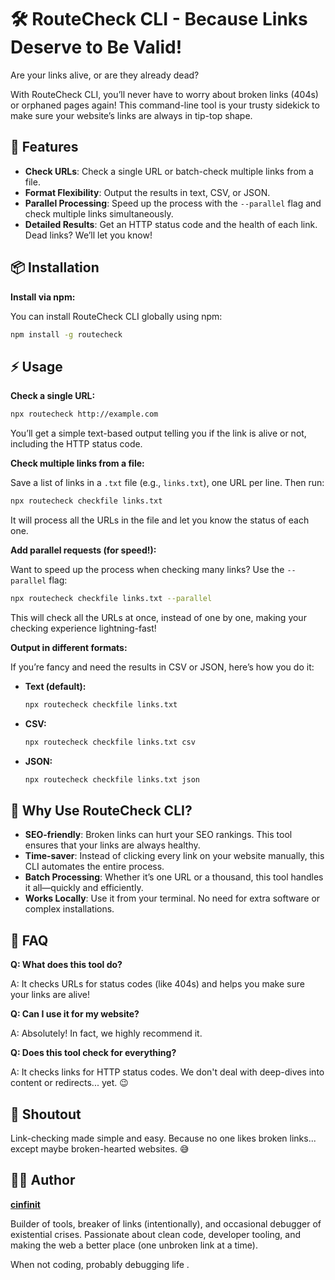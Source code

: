 # 🛠️ RouteCheck CLI - Because Links Deserve to Be Valid!

Are your links alive, or are they already dead?

With RouteCheck CLI, you’ll never have to worry about broken links (404s) or orphaned pages again! This command-line tool is your trusty sidekick to make sure your website’s links are always in tip-top shape.

## 🚀 Features

- **Check URLs**: Check a single URL or batch-check multiple links from a file.
- **Format Flexibility**: Output the results in text, CSV, or JSON.
- **Parallel Processing**: Speed up the process with the `--parallel` flag and check multiple links simultaneously.
- **Detailed Results**: Get an HTTP status code and the health of each link. Dead links? We’ll let you know!

## 📦 Installation

**Install via npm:**

You can install RouteCheck CLI globally using npm:

```bash
npm install -g routecheck
```

## ⚡ Usage

**Check a single URL:**

```bash
npx routecheck http://example.com
```

You’ll get a simple text-based output telling you if the link is alive or not, including the HTTP status code.

**Check multiple links from a file:**

Save a list of links in a `.txt` file (e.g., `links.txt`), one URL per line. Then run:

```bash
npx routecheck checkfile links.txt
```

It will process all the URLs in the file and let you know the status of each one.

**Add parallel requests (for speed!):**

Want to speed up the process when checking many links? Use the `--parallel` flag:

```bash
npx routecheck checkfile links.txt --parallel
```

This will check all the URLs at once, instead of one by one, making your checking experience lightning-fast!

**Output in different formats:**

If you’re fancy and need the results in CSV or JSON, here’s how you do it:

- **Text (default):**
  ```bash
  npx routecheck checkfile links.txt
  ```
- **CSV:**
  ```bash
  npx routecheck checkfile links.txt csv
  ```
- **JSON:**
  ```bash
  npx routecheck checkfile links.txt json
  ```

## 🎯 Why Use RouteCheck CLI?

- **SEO-friendly**: Broken links can hurt your SEO rankings. This tool ensures that your links are always healthy.
- **Time-saver**: Instead of clicking every link on your website manually, this CLI automates the entire process.
- **Batch Processing**: Whether it’s one URL or a thousand, this tool handles it all—quickly and efficiently.
- **Works Locally**: Use it from your terminal. No need for extra software or complex installations.


## 🤔 FAQ

**Q: What does this tool do?**

A: It checks URLs for status codes (like 404s) and helps you make sure your links are alive!

**Q: Can I use it for my website?**

A: Absolutely! In fact, we highly recommend it.

**Q: Does this tool check for everything?**

A: It checks links for HTTP status codes. We don't deal with deep-dives into content or redirects... yet. 😉

## 👏 Shoutout

Link-checking made simple and easy. Because no one likes broken links... except maybe broken-hearted websites. 😅

## 👨‍💻 Author

**[cinfinit](https://github.com/cinfinit)**

Builder of tools, breaker of links (intentionally), and occasional debugger of existential crises. Passionate about clean code, developer tooling, and making the web a better place (one unbroken link at a time).

When not coding, probably debugging life .

